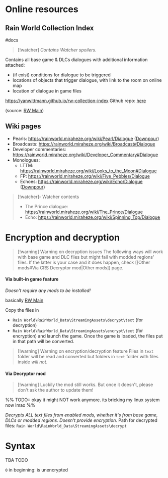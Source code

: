 # Online resources

## Rain World Collection Index
#docs
> [!watcher] *Contains Watcher spoilers.*

Contains all base game & DLCs dialogues with additional information attached:
- (if exist) conditions for dialogue to be triggered
- locations of objects that trigger dialogue, with link to the room on online map
- location of dialogue in game files

https://yanwittmann.github.io/rw-collection-index
Github repo: [here](https://github.com/YanWittmann/rw-collection-index)

(source: [RW Main](https://discord.com/channels/291184728944410624/1125237384318046339/1348976713610039314))
## Wiki pages

- Pearls:
	https://rainworld.miraheze.org/wiki/Pearl/Dialogue ([Downpour](https://rainworld.miraheze.org/wiki/Pearl/Dialogue/Downpour))
- Broadcasts:
	https://rainworld.miraheze.org/wiki/Broadcast#Dialogue
- Developer commentaries:
	https://rainworld.miraheze.org/wiki/Developer_Commentary#Dialogue
- Monologues:
	- LTTM:
		https://rainworld.miraheze.org/wiki/Looks_to_the_Moon#Dialogue
	- FP:
		https://rainworld.miraheze.org/wiki/Five_Pebbles/Dialogue
	- Echoes:
		https://rainworld.miraheze.org/wiki/Echo/Dialogue ([Downpour](https://rainworld.miraheze.org/wiki/Echo/Dialogue/Downpour))

> [!watcher]- Watcher contents
> - The Prince dialogue:
> 	https://rainworld.miraheze.org/wiki/The_Prince/Dialogue
> - Echo:
> 	https://rainworld.miraheze.org/wiki/Spinning_Top/Dialogue

# Encryption and decryption

>[!warning] Warning on decryption issues
>The following ways will work with base game and DLC files but might fail with modded regions' files.
> If the latter is your case and it does happen, check [[Other mods#Via CRS Decryptor mod|Other mods]] page.
#### Via built-in game feature
*Doesn't require any mods to be installed!*

 basically [RW Main](https://discord.com/channels/291184728944410624/1315395285647622214/1315408396249464922)

Copy the files in
- `Rain World\RainWorld_Data\StreamingAssets\decrypt\text` (for decryption)
- `Rain World\RainWorld_Data\StreamingAssets\encrypt\text` (for encryption)
and launch the game.
Once the game is loaded, the files put in that path will be converted.

>[!warning] Warning on encryption/decryption feature
> Files in `text` folder will be read and converted but folders in `text` folder with files inside *will not*.

#### Via Decryptor mod
>[!warning] Luckily the mod still works. But once it doesn't, please don't ask the author to update them!

%% TODO:: okay it might NOT work anymore. its bricking my linux system now lmao %%

*Decrypts ALL text files from enabled mods, whether it's from base game, DLCs or modded regions.*
*Doesn't provide encryption.*
Path for decrypted files:
`Rain World\RainWorld_Data\StreamingAssets\decrypt`
# Syntax
TBA TODO

`0` in beginning: is unencrypted